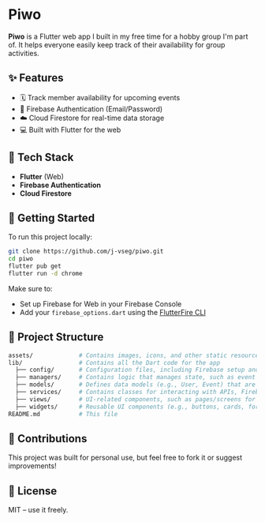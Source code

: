 # Piwo
**Piwo** is a Flutter web app I built in my free time for a hobby group I'm part of. It helps everyone easily keep track of their availability for group activities.

## ✨ Features
- 🗓️ Track member availability for upcoming events
- 🔐 Firebase Authentication (Email/Password)
- ☁️ Cloud Firestore for real-time data storage
- 💻 Built with Flutter for the web

## 🚀 Tech Stack
- **Flutter** (Web)
- **Firebase Authentication**
- **Cloud Firestore**

## 🔧 Getting Started
To run this project locally:

```bash
git clone https://github.com/j-vseg/piwo.git
cd piwo
flutter pub get
flutter run -d chrome
```

Make sure to:

- Set up Firebase for Web in your Firebase Console
- Add your `firebase_options.dart` using the [FlutterFire CLI](https://firebase.flutter.dev/docs/cli/)

## 📁 Project Structure
```bash
assets/             # Contains images, icons, and other static resources
lib/                # Contains all the Dart code for the app
  ├── config/       # Configuration files, including Firebase setup and other global settings
  ├── managers/     # Contains logic that manages state, such as event occurance
  ├── models/       # Defines data models (e.g., User, Event) that are used across the app
  ├── services/     # Contains classes for interacting with APIs, Firebase, etc.
  ├── views/        # UI-related components, such as pages/screens for the app
  ├── widgets/      # Reusable UI components (e.g., buttons, cards, forms)
README.md           # This file
```

## 🤝 Contributions
This project was built for personal use, but feel free to fork it or suggest improvements!

## 📃 License
MIT – use it freely.
